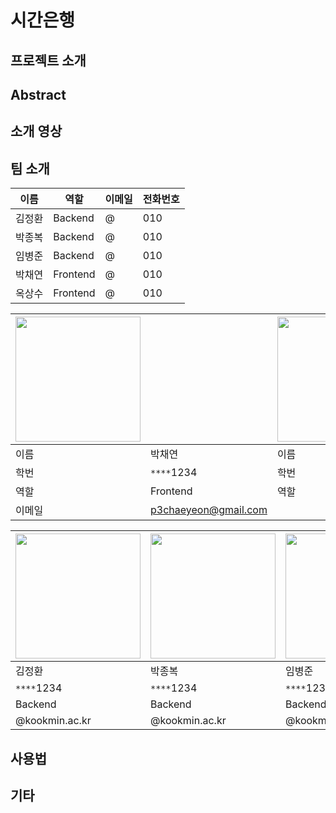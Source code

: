# 시간은행

**프로젝트 소개**
---------------------


**Abstract**
---------------------


**소개 영상**
---------------------


**팀 소개**
---------------------

|이름|역할|이메일|전화번호|
|---|---|---|---|
|김정환|Backend|@|010|
|박종복|Backend|@|010|
|임병준|Backend|@|010|
|박채연|Frontend|@|010|
|옥상수|Frontend|@|010|

|<img width="200px" src="https://pbs.twimg.com/media/EA9UJBjU4AAdkCm?format=jpg&name=small"></img>||<img width="200px" src="https://pbs.twimg.com/media/EFHWmyXUEAASe0o.jpg"></img>||
|---|---|---|---|
|이름|박채연|이름|옥상수|
|학번|`****`1234|학번|`****`1643|
|역할|Frontend|역할|Frontend|
|이메일|p3chaeyeon@gmail.com||toy_369@kookmin.ac.kr|

|<img width="200px" src="https://pbs.twimg.com/media/EA9UJBjU4AAdkCm?format=jpg&name=small"></img>|<img width="200px" src="https://pbs.twimg.com/media/EA9UJBjU4AAdkCm?format=jpg&name=small"></img>|<img width="200px" src="https://pbs.twimg.com/media/EA9UJBjU4AAdkCm?format=jpg&name=small"></img>|
|---|---|---|
|김정환|박종복|임병준|
|`****`1234|`****`1234|`****`1234|
|Backend|Backend|Backend|
|@kookmin.ac.kr|@kookmin.ac.kr|@kookmin.ac.kr|

**사용법**
---------------------


**기타**
---------------------

